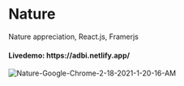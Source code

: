 # Nature
Nature appreciation, React.js, Framerjs
<h4>Livedemo: https://adbi.netlify.app/</h4>

<img src='https://i.postimg.cc/MZCmrKDL/Nature-Google-Chrome-2-18-2021-1-20-16-AM.png' border='0' alt='Nature-Google-Chrome-2-18-2021-1-20-16-AM'/>
